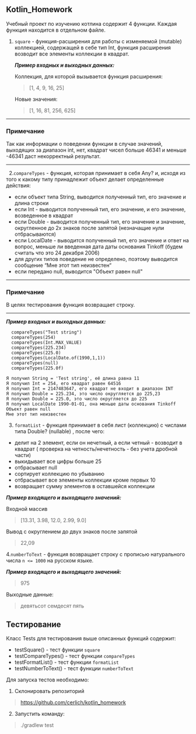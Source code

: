 ## Kotlin_Homework
Учебный проект по изучению котлина содержит 4 функции. Каждая функция находится в отдельном файле.
1. `square` -  функция-расширения для работы с изменяемой (mutable) коллекцией, содержащей в себе тип Int, функция расширения возводит все элементы коллекции в квадрат.

      ***Пример входных и выходных данных:***
   
   Коллекция, для которой вызывается функция расширения:

    >[1, 4, 9, 16, 25]

   Новые значения:
   >[1, 16, 81, 256, 625]
 
***   
###  Примечание
Так как информации о поведении функции в случае значений, выходящих за диапазон int, нет, квадрат чисел больше 46341 и меньше -46341 даст некорректный результат.
***

&nbsp;
2.`compareTypes` - функция, которая принимает в себя Any? и, исходя из того к какому типу принадлежит объект делает определенные действия:

- если объект типа String, выводится полученный тип, его значение и длина строки
- если Int - выводится полученный тип, его значение, и его значение, возведенное в квадрат
- если Double - выводится полученный тип, его значение и значение, округленное до 2х знаков после запятой (незначащие нули отбрасываются)
- если LocalDate - выводится полученный тип, его значение и ответ на вопрос, меньше ли введенная дата даты основания Tinkoff (будем считать что это 24 декабря 2006)
- для других типов поведение не определено, поэтому выводится сообщение “Мне этот тип неизвестен“
- если передано null, выводится "Объект равен null"
***
### Примечание
В целях тестирования функция возвращает строку.
***
   ***Пример входных и выходных данных:***
```
  compareTypes("Test string")
  compareTypes(254)
  compareTypes(Int.MAX_VALUE)
  compareTypes(225.234)
  compareTypes(225.0)
  compareTypes(LocalDate.of(1990,1,1))
  compareTypes(null)
  compareTypes(225.0f)
```
```
Я получил String = 'Test string', eё длина равна 11
Я получил Int = 254, его квадрат равен 64516
Я получил Int = 2147483647, его квадрат не входит в диапазон INT
Я получил Double = 225.234, это число округляется до 225,23
Я получил Double = 225.0, это число округляется до 225
Я получил LocalDate 1990-01-01, она меньше даты основания Tinkoff
Объект равен null
Мне этот тип неизвестен
```

3. `formatList` - функция принимает в себя лист (коллекцию) с числами типа Double? (nullable) , после чего:

- делит на 2 элемент, если он нечетный, а если четный - возводит в квадрат ( проверка на четность/нечетность - без учета дробной части)
- выкидывает все цифры больше 25
- отбрасывает null
- сортирует коллекцию по убыванию
- отбрасывает все элементы коллекции кроме первых 10
- возвращает сумму элементов в оставшейся коллекции

***Пример входящего и выходящего значений:***

Входной массив

>[13.31, 3.98, 12.0, 2.99, 9.0]

Вывод с округлением до двух знаков после запятой

>22,09

4.`numberToText` - функция возвращает строку с прописью натурального числа `n <= 1000` на русском языке.

***Пример входящего и выходящего значений:***
>975

Выходные данные:
>девятьсот семдесят пять

## Тестирование

Класс Tests для тестирования выше описанных функций содержит:
- testSquare() - тест функции `square`
- testCompareTypes() - тест функции `compareTypes`
- testFormatList() - тест функции `formatList`
- testNumberToText() - тест функции `numberToText`

Для запуска тестов необходимо:
1. Склонировать репозиторий 
 >https://github.com/cerlich/kotlin_homework

2. Запустить команду: 
> ./gradlew test
